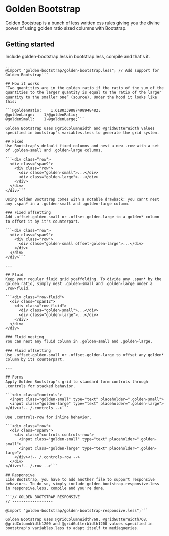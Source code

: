 # Golden Bootstrap
Golden Bootstrap is a bunch of less written css rules giving you the divine power of using golden ratio sized columns with Bootstrap.

## Getting started
Include golden-bootstrap.less in bootstrap.less, compile and that's it.

```// Grid system and page structure
...
@import "golden-bootstrap/golden-bootstrap.less"; // Add support for Golden Bootstrap```

## How it works
“Two quantities are in the golden ratio if the ratio of the sum of the quantities to the larger quantity is equal to the ratio of the larger quantity to the smaller one” (source). Under the hood it looks like this:

```@goldenRatio:    1.6180339887498948482;
@goldenLarge:    1/@goldenRatio;
@goldenSmall:    1-@goldenLarge;```

Golden Bootstrap uses @gridColumnWidth and @gridGutterWidth values specified in bootstrap's variables.less to generate the grid system.

## Fixed
Use Bootstrap's default fixed columns and nest a new .row with a set of .golden-small and .golden-large columns.

```<div class="row">
  <div class="span9">
    <div class="row">
      <div class="golden-small">...</div>
      <div class="golden-large">...</div>
    </div>
  </div>
</div>```

Using Golden Bootstrap comes with a notable drawback: you can't nest any .span* in a .golden-small and .golden-large column.

### Fixed offsetting
Add .offset-golden-small or .offset-golden-large to a golden* column to offset it by it's counterpart.

```<div class="row">
  <div class="span9">
    <div class="row">
      <div class="golden-small offset-golden-large">...</div>
    </div>
  </div>
</div>```

---

## Fluid
Keep your regular fluid grid scaffolding. To divide any .span* by the golden ratio, simply nest .golden-small and .golden-large under a .row-fluid.

```<div class="row-fluid">
  <div class="span12">
    <div class="row-fluid">
      <div class="golden-small">...</div>
      <div class="golden-large">...</div>
    </div>
  </div>
</div>

### Fluid nesting
You can nest any fluid column in .golden-small and .golden-large.

### Fluid offsetting
Use .offset-golden-small or .offset-golden-large to offset any golden* column by its counterpart.

---

## Forms
Apply Golden Bootstrap's grid to standard form controls through .controls for stacked behavior.

```<div class="controls">
  <input class="golden-small" type="text" placeholder=".golden-small">
  <input class="golden-large" type="text" placeholder=".golden-large">
</div><!-- /.controls -->```

Use .controls-row for inline behavior.

```<div class="row">
  <div class="span9">
    <div class="controls controls-row">
      <input class="golden-small" type="text" placeholder=".golden-small">
      <input class="golden-large" type="text" placeholder=".golden-large">
    </div><!-- /.controls-row -->
  </div>
</div><!-- /.row -->```

## Responsive
Like Bootstrap, you have to add another file to support responsive behaviors. To do so, simply include golden-bootstrap-responsive.less in responsive.less, compile and you're done.

```// GOLDEN BOOTSTRAP RESPONSIVE
// ------------------
 
@import "golden-bootstrap/golden-bootstrap-responsive.less";```

Golden Bootstrap uses @gridColumnWidth768, @gridGutterWidth768, @gridColumnWidth1200 and @gridGutterWidth1200 values specified in bootstrap's variables.less to adapt itself to mediaqueries.
